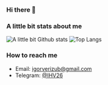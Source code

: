### Hi there 👋

### A little bit stats about me

![A little bit Github stats](https://github-readme-stats.vercel.app/api?username=Igorverizub&show_icons=true&theme=default&count_private=true)
![Top Langs](https://github-readme-stats.vercel.app/api/top-langs/?username=Igorverizub&layout=compact)

### How to reach me
* Email: [igorverizub@gmail.com](mailto:igorverizub@gmail.com)
* Telegram: [@IHV26](https://t.me/IHV26)

